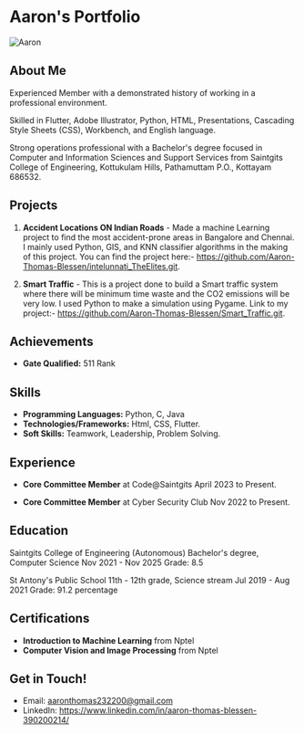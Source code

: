 # Aaron's Portfolio

![Aaron](https://media.licdn.com/dms/image/D5603AQEB2lSjO9WK0g/profile-displayphoto-shrink_400_400/0/1699108659320?e=1714003200&v=beta&t=_xZ-czFHG68g38qtoWEOtSZXdWFX0n_wuKgnsTBIIRQ)

## About Me

Experienced Member with a demonstrated history of working in a professional environment. 

Skilled in Flutter, Adobe Illustrator, Python, HTML, Presentations, Cascading Style Sheets (CSS), Workbench, and English language. 

Strong operations professional with a Bachelor's degree focused in Computer and Information Sciences and Support Services from Saintgits College of Engineering, Kottukulam Hills, Pathamuttam P.O., Kottayam 686532.

## Projects

1. **Accident Locations ON Indian Roads** - Made a machine Learning project to find the most accident-prone areas in Bangalore and Chennai. I mainly used Python, GIS, and KNN classifier algorithms in the making of this project. You can find the project here:- https://github.com/Aaron-Thomas-Blessen/intelunnati_TheElites.git.

2. **Smart Traffic** - This is a project done to build a Smart traffic system where there will be minimum time waste and the CO2 emissions will be very low. I used Python to make a simulation using Pygame. Link to my project:- https://github.com/Aaron-Thomas-Blessen/Smart_Traffic.git.

## Achievements

- **Gate Qualified:** 511 Rank

## Skills

- **Programming Languages:** Python, C, Java
- **Technologies/Frameworks:** Html, CSS, Flutter.
- **Soft Skills:** Teamwork, Leadership, Problem Solving.

## Experience

- **Core Committee Member** at Code@Saintgits April 2023 to Present.

- **Core Committee Member** at Cyber Security Club Nov 2022 to Present.

## Education

Saintgits College of Engineering (Autonomous)
Bachelor's degree, Computer Science
Nov 2021 - Nov 2025
Grade: 8.5

St Antony's Public School
11th - 12th grade, Science stream
Jul 2019 - Aug 2021
Grade: 91.2 percentage

## Certifications

- **Introduction to Machine Learning** from Nptel 
- **Computer Vision and Image Processing** from Nptel

## Get in Touch!

- Email: aaronthomas232200@gmail.com
- LinkedIn: https://www.linkedin.com/in/aaron-thomas-blessen-390200214/
